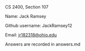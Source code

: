 CS 2400, Section 107

Name: Jack Ramsey

Github username: JackRamsey12

Email: jr182318@ohio.edu

Answers are recorded in answers.md
